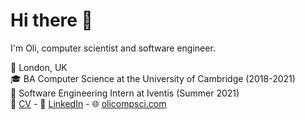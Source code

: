 # Hi there 👋

I'm Oli, computer scientist and software engineer.

🏡 London, UK\
🎓 BA Computer Science at the University of Cambridge (2018-2021)\
💼 Software Engineering Intern at Iventis (Summer 2021)\
📝 [CV](https://www.olicompsci.com/CV.pdf) - 
🤝‍ [LinkedIn](https://www.linkedin.com/in/oliverfwales/) - 
🌐 [olicompsci.com](https://www.olicompsci.com/)
